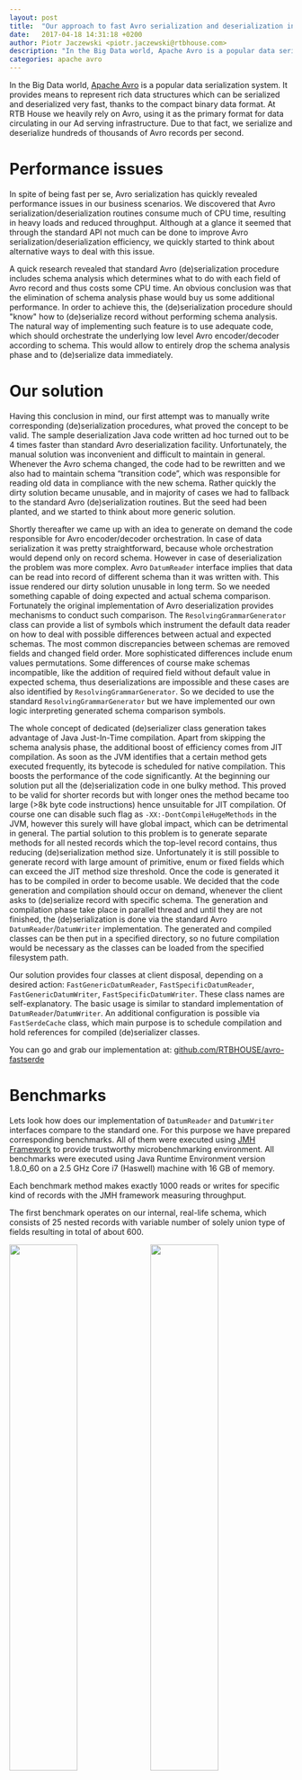 ```yaml
---
layout: post
title:  "Our approach to fast Avro serialization and deserialization in JVM"
date:   2017-04-18 14:31:18 +0200
author: Piotr Jaczewski <piotr.jaczewski@rtbhouse.com>
description: "In the Big Data world, Apache Avro is a popular data serialization system. It provides means to represent rich data structures which can be serialized and deserialized very fast, thanks to the compact binary data format. At RTB House we heavily rely on Avro, using it as the primary format for data circulating in our Ad serving infrastructure."
categories: apache avro
---
```


In the Big Data world, [Apache Avro](https://avro.apache.org/) is a popular data serialization system. It provides means to represent rich data structures which can be serialized and deserialized very fast, thanks to the compact binary data format. At RTB House we heavily rely on Avro, using it as the primary format for data circulating in our Ad serving infrastructure. Due to that fact, we serialize and deserialize hundreds of thousands of Avro records per second.

# Performance issues

In spite of being fast per se, Avro serialization has quickly revealed performance issues in our business scenarios. We discovered that Avro serialization/deserialization routines consume much of CPU time, resulting in heavy loads and reduced throughput. Although at a glance it seemed that through the standard API not much can be done to improve Avro serialization/deserialization efficiency, we quickly started to think about alternative ways to deal with this issue.

A quick research revealed that standard Avro (de)serialization procedure includes schema analysis which determines what to do with each field of Avro record and thus costs some CPU time. An obvious conclusion was that the elimination of schema analysis phase would buy us some additional performance. In order to achieve this, the (de)serialization procedure should "know" how to (de)serialize record without performing schema analysis. The natural way of implementing such feature is to use adequate code, which should orchestrate the underlying low level Avro encoder/decoder according to schema. This would allow to entirely drop the schema analysis phase and to (de)serialize data immediately.

# Our solution

Having this conclusion in mind, our first attempt was to manually write corresponding (de)serialization procedures, what proved the concept to be valid. The sample deserialization Java code written ad hoc turned out to be 4 times faster than standard Avro deserialization facility. Unfortunately, the manual solution was inconvenient and difficult to maintain in general. Whenever the Avro schema changed, the code had to be rewritten and we also had to maintain schema “transition code”, which was responsible for reading old data in compliance with the new schema. Rather quickly the dirty solution became unusable, and in majority of cases we had to fallback to the standard Avro (de)serialization routines. But the seed had been planted, and we started to think about more generic solution.

Shortly thereafter we came up with an idea to generate on demand the code responsible for Avro encoder/decoder orchestration. In case of data serialization it was pretty straightforward, because whole orchestration would depend only on record schema. However in case of deserialization the problem was more complex. Avro `DatumReader` interface implies that data can be read into record of different schema than it was written with. This issue rendered our dirty solution unusable in long term. So we needed something capable of doing expected and actual schema comparison. Fortunately the original implementation of Avro deserialization provides mechanisms to conduct such comparison. The `ResolvingGrammarGenerator` class can provide a list of symbols which instrument the default data reader on how to deal with possible differences between actual and expected schemas. The most common discrepancies between schemas are removed fields and changed field order. More sophisticated differences include enum values permutations. Some differences of course make schemas incompatible, like the addition of required field without default value in expected schema, thus deserializations are impossible and these cases are also identified by `ResolvingGrammarGenerator`. So we decided to use the standard `ResolvingGrammarGenerator` but we have implemented our own logic interpreting generated schema comparison symbols.

The whole concept of dedicated (de)serializer class generation takes advantage of Java Just-In-Time compilation. Apart from skipping the schema analysis phase, the additional boost of efficiency comes from JIT compilation. As soon as the JVM identifies that a certain method gets executed frequently, its bytecode is scheduled for native compilation. This boosts the performance of the code significantly. At the beginning our solution put all the (de)serialization code in one bulky method. This proved to be valid for shorter records but with longer ones the method became too large (>8k  byte code instructions) hence unsuitable for JIT compilation. Of course one can disable such flag as `-XX:-DontCompileHugeMethods` in the JVM, however this surely will have global impact, which can be detrimental in general. The partial solution to this problem is to generate separate methods for all nested records which the top-level record contains, thus reducing (de)serialization method size. Unfortunately it is still possible to generate record with large amount of primitive, enum or fixed fields which can exceed the JIT method size threshold.
Once the code is generated it has to be compiled in order to become usable. We decided that the code generation and compilation should occur on demand, whenever the client asks to (de)serialize record with specific schema. The generation and compilation phase take place in parallel thread and until they are not finished, the (de)serialization is done via the standard Avro `DatumReader`/`DatumWriter` implementation. The generated and compiled classes can be then put in a specified directory, so no future compilation would be necessary as the classes can be loaded from the specified filesystem path.

Our solution provides four classes at client disposal, depending on a desired action: `FastGenericDatumReader`, `FastSpecificDatumReader`, `FastGenericDatumWriter`, `FastSpecificDatumWriter`. These class names are self-explanatory. The basic usage is similar to standard implementation of `DatumReader`/`DatumWriter`. An additional configuration is possible via `FastSerdeCache` class, which main purpose is to schedule compilation and hold references for compiled  (de)serializer classes.

You can go and grab our implementation at: [github.com/RTBHOUSE/avro-fastserde](https://github.com/RTBHOUSE/avro-fastserde)

# Benchmarks

Lets look how does our implementation of `DatumReader` and `DatumWriter` interfaces compare to the standard one. For this purpose we have prepared corresponding benchmarks. All of them were executed using [JMH Framework](http://openjdk.java.net/projects/code-tools/jmh/) to provide trustworthy microbenchmarking environment. All benchmarks were executed using Java Runtime Environment version 1.8.0_60 on a 2.5 GHz Core i7 (Haswell) machine with 16 GB of memory.

Each benchmark method makes exactly 1000 reads or writes for specific kind of records with the JMH framework measuring throughput.

The first benchmark operates on our internal, real-life schema, which consists of 25 nested records with variable number of solely union type of fields resulting in total of about 600.

<img src="/pics/reading-internal.svg" style="width: 49%;"/>
<img src="/pics/writing-internal.svg" style="width: 49%;"/>

Obviously our solution has improved the throughput more than twofold in case of generic data deserialization and quadrupled the performance in case of specific data deserialization. In case of data serialization the results are even more impressive. Our specific data serialization is almost five times faster than its native counterpart.

The next benchmarks operate on non real-life record schemas, which were randomly generated but conform to the following criteria:
- number of fields (**small**: 10 fields, **large**: 100 fields)
- depth - meaning the maximal level of record nesting (**flat**: no nested records, **deep**: 3 levels of nested records)
- record fields can be of any Avro type including unions, arrays and maps.

Below are the results:

<img src="/pics/reading-flatandsmall.svg" style="width: 49%;"/>
<img src="/pics/writing-flatandsmall.svg" style="width: 49%;"/>
<img src="/pics/reading-deepandsmall.svg" style="width: 49%;"/>
<img src="/pics/writing-deepandsmall.svg" style="width: 49%;"/>
<img src="/pics/reading-flatandlarge.svg" style="width: 49%;"/>
<img src="/pics/writing-flatandlarge.svg" style="width: 49%;"/>
<img src="/pics/reading-deepandlarge.svg" style="width: 49%;"/>
<img src="/pics/writing-deepandlarge.svg" style="width: 49%;"/>

In general, the above charts reveal that our solution tends to be about 50% faster than its native counterpart. Both `DatumReader`'s and `DatumWriter`'s manifest the same tendency, but in some cases our implementation for the specific data is two times faster than the native one.

But why our implementation performs much better on the real-life schema than on the generated ones? The answer is the Avro union type, which requires an additional designation of subject data type. Below is the complementary benchmark, which shows what happens if we force all fields of “small” and “deep” record to be of union type.

<img src="/pics/reading-onlyunion.svg" style="width: 49%;"/>
<img src="/pics/writing-onlyunion.svg" style="width: 49%;"/>

Clearly, the results are similar to those of our real-life schema, with our solution being at least two times faster.

In order to have clear view on your particular scenario, we encourage to benchmark against your own schemas, as the results may vary depending on the structure of records, especially if you leverage the union type in your schemas. Generally, we may assume that records consisting of many nested records with fairly limited number of fields will perform better than larger and relatively “flat” records.

To recap, if you process a lot of Avro records in your scenario its worth to give avro-fastserde a try, as you may expect a significant boost of processing performance.
